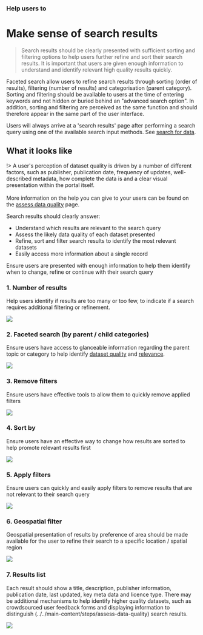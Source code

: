 ### Help users to
# Make sense of search results

> Search results should be clearly presented with sufficient sorting and filtering options to help users further refine and sort their search results. It is important that users are given enough information to understand and identify relevant high quality results quickly.

Faceted search allow users to refine search results through sorting (order of results), filtering (number of results) and categorisation (parent category). Sorting and filtering should be available to users at the time of entering keywords and not hidden or buried behind an "advanced search option". In addition, sorting and filtering are perceived as the same function and should therefore appear in the same part of the user interface.

Users will always arrive at a 'search results' page after performing a search query using one of the available search input methods. See [search for 
data](main-content/steps/search-for-data).

## What it looks like

!> A user's perception of dataset quality is driven by a number of different factors, such as publisher, publication date, frequency of updates, well-described metadata, how complete the data is and a clear visual presentation within the portal itself.<br>
<br>
More information on the help you can give to your users can be found on the [assess data quality](main-content/steps/assess-data-quality) page.

Search results should clearly answer:

+ Understand which results are relevant to the search query
+ Assess the likely data quality of each dataset presented
+ Refine, sort and filter search results to identify the most relevant datasets
+ Easily access more information about a single record

Ensure users are presented with enough information to help them identify when to change, refine or continue with their search query

### 1. Number of results

Help users identify if results are too many or too few, to indicate if a search requires additional filtering or refinement.

<div class="image-container">
<a href="/dd3-wireframes/_media/stage-3-results/2-number_of_results.png" target="_blank"><img src="/dd3-wireframes/_media/stage-3-results/2-number_of_results.png" style="max-width: 452px;"/></a>
</div>

### 2. Faceted search (by parent / child categories)

Ensure users have access to glanceable information regarding the parent topic or category to help identify [dataset quality](main-content/pages/assess-dataset-relevance) and [relevance](main-content/pages/assess-dataset-relevance).

<div class="image-container">

<a href="/dd3-wireframes/_media/stage-3-results/3-faceted_search.png" target="_blank"><img src="/dd3-wireframes/_media/stage-3-results/3-faceted_search.png" data-no-zoom/></a>

</div>

### 3. Remove filters
Ensure users have effective tools to allow them to quickly remove applied filters

<div class="image-container">
<a href="/dd3-wireframes/_media/stage-3-results/4-clear_filters.png" target="_blank"><img src="/dd3-wireframes/_media/stage-3-results/4-clear_filters.png" style="max-width: 300px;"/></a>
</div>

### 4. Sort by
Ensure users have an effective way to change how results are sorted to help promote relevant results first

<div class="image-container">
<a href="/dd3-wireframes/_media/stage-3-results/5-sort_by.png" target="_blank"><img src="/dd3-wireframes/_media/stage-3-results/5-sort_by.png" style="max-width: 232px;" data-no-zoom/></a>
</div>

### 5. Apply filters

Ensure users can quickly and easily apply filters to remove results that are not relevant to their search query

<div class="image-container">
<a href="/dd3-wireframes/_media/stage-3-results/6-apply_filters.png" target="_blank"><img src="/dd3-wireframes/_media/stage-3-results/6-apply_filters.png" style="max-width: 304px;"/></a>
</div>

### 6. Geospatial filter

Geospatial presentation of results by preference of area should be made available for the user to refine their search to a specific location / spatial region

<div class="image-container">
<a href="/dd3-wireframes/_media/stage-3-results/7b-presentation_of_results.png" target="_blank"><img src="/dd3-wireframes/_media/stage-3-results/7b-presentation_of_results.png" style="max-width: 299px;"/></a>
</div>

### 7. Results list

Each result should show a title, description, publisher information, publication date, last updated, key meta data and licence type. There may be additional mechanisms to help identify higher quality datasets, such as crowdsourced user feedback forms and displaying information to distinguish (../../main-content/steps/assess-data-quality) search results.

<div class="image-container">
<a href="/dd3-wireframes/_media/stage-3-results/7a-presentation_of_results.png" target="_blank"><img src="/dd3-wireframes/_media/stage-3-results/7a-presentation_of_results.png" data-no-zoom/></a>
</div>

<!-- ### 8. Pagination - TO ADD -->
